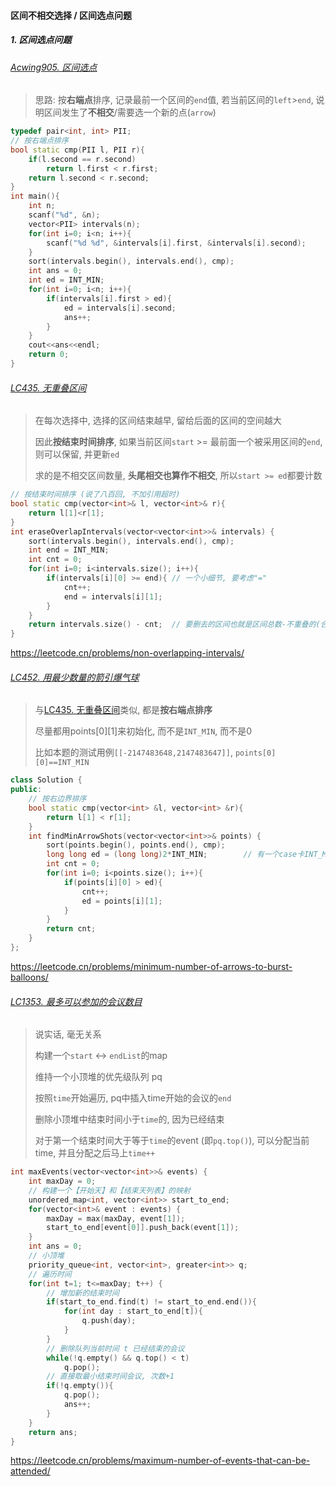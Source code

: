 #### 区间不相交选择 / 区间选点问题

##### 1. 区间选点问题
###### [Acwing905. 区间选点](/acwing/Section%206/1_%E5%8C%BA%E9%97%B4%E9%80%89%E7%82%B9.cpp)
> 思路: 按**右端点**排序, 记录最前一个区间的`end`值, 若当前区间的`left`>`end`, 说明区间发生了**不相交**/需要选一个新的点(`arrow`)

```CPP
typedef pair<int, int> PII;
// 按右端点排序
bool static cmp(PII l, PII r){
    if(l.second == r.second)
        return l.first < r.first;
    return l.second < r.second;
}
int main(){
    int n;
    scanf("%d", &n);
    vector<PII> intervals(n);
    for(int i=0; i<n; i++){
        scanf("%d %d", &intervals[i].first, &intervals[i].second);
    }
    sort(intervals.begin(), intervals.end(), cmp);
    int ans = 0;
    int ed = INT_MIN;
    for(int i=0; i<n; i++){
        if(intervals[i].first > ed){
            ed = intervals[i].second;
            ans++;
        }
    }
    cout<<ans<<endl;
    return 0;
}
```

###### [LC435. 无重叠区间](https://github.com/MyLeetCodeRecord/cpp-leetcode/blob/master/workspace/435.%E6%97%A0%E9%87%8D%E5%8F%A0%E5%8C%BA%E9%97%B4.cpp)

> 在每次选择中, 选择的区间结束越早, 留给后面的区间的空间越大
> 
> 因此**按结束时间排序**, 如果当前区间`start` >= 最前面一个被采用区间的`end`, 则可以保留, 并更新`ed`
> 
> 求的是不相交区间数量, **头尾相交也算作不相交**, 所以`start >= ed`都要计数

```CPP
// 按结束时间排序 (说了八百回, 不加引用超时)
bool static cmp(vector<int>& l, vector<int>& r){
    return l[1]<r[1];
}
int eraseOverlapIntervals(vector<vector<int>>& intervals) {
    sort(intervals.begin(), intervals.end(), cmp);
    int end = INT_MIN;
    int cnt = 0;
    for(int i=0; i<intervals.size(); i++){
        if(intervals[i][0] >= end){ // 一个小细节, 要考虑"="
            cnt++;
            end = intervals[i][1];
        }
    }
    return intervals.size() - cnt;  // 要删去的区间也就是区间总数-不重叠的(合并后的)区间数
}
```
https://leetcode.cn/problems/non-overlapping-intervals/


###### [LC452. 用最少数量的箭引爆气球](/workspace/452.%E7%94%A8%E6%9C%80%E5%B0%91%E6%95%B0%E9%87%8F%E7%9A%84%E7%AE%AD%E5%BC%95%E7%88%86%E6%B0%94%E7%90%83.cpp)

> 与[LC435. 无重叠区间](/markdown/%E4%B8%93%E9%A2%98%20-%20%E5%8C%BA%E9%97%B4%20-%20%E5%8C%BA%E9%97%B4%E4%B8%8D%E7%9B%B8%E4%BA%A4%E9%80%89%E6%8B%A9.md#lc435-%E6%97%A0%E9%87%8D%E5%8F%A0%E5%8C%BA%E9%97%B4)类似, 都是**按右端点排序**
> 
> 尽量都用points[0][1]来初始化, 而不是`INT_MIN`, 而不是0
> 
> 比如本题的测试用例`[[-2147483648,2147483647]]`, `points[0][0]==INT_MIN`

```CPP
class Solution {
public:
    // 按右边界排序
    bool static cmp(vector<int> &l, vector<int> &r){
        return l[1] < r[1];
    }
    int findMinArrowShots(vector<vector<int>>& points) {
        sort(points.begin(), points.end(), cmp);
        long long ed = (long long)2*INT_MIN;        // 有一个case卡INT_MIN
        int cnt = 0;
        for(int i=0; i<points.size(); i++){
            if(points[i][0] > ed){
                cnt++;
                ed = points[i][1];
            }
        }
        return cnt;
    }
};
```
https://leetcode.cn/problems/minimum-number-of-arrows-to-burst-balloons/


###### [LC1353. 最多可以参加的会议数目](https://leetcode.cn/problems/maximum-number-of-events-that-can-be-attended/solution/1353-czhong-gui-zhong-ju-de-you-xian-ji-f4m33/)

> 说实话, 毫无关系
> 
> 构建一个`start` <-> `endList`的map
> 
> 维持一个小顶堆的优先级队列 pq
> 
> 按照`time`开始遍历, pq中插入time开始的会议的`end`
> 
> 删除小顶堆中结束时间小于`time`的, 因为已经结束
> 
> 对于第一个结束时间大于等于`time`的event (即`pq.top()`), 可以分配当前time, 并且分配之后马上`time++`

```CPP
int maxEvents(vector<vector<int>>& events) {
    int maxDay = 0;
    // 构建一个【开始天】和【结束天列表】的映射
    unordered_map<int, vector<int>> start_to_end;
    for(vector<int>& event : events) {
        maxDay = max(maxDay, event[1]);
        start_to_end[event[0]].push_back(event[1]);
    }
    int ans = 0;
    // 小顶堆
    priority_queue<int, vector<int>, greater<int>> q;
    // 遍历时间
    for(int t=1; t<=maxDay; t++) {
        // 增加新的结束时间
        if(start_to_end.find(t) != start_to_end.end()){
            for(int day : start_to_end[t]){
                q.push(day);
            }
        }
        // 删除队列当前时间 t 已经结束的会议
        while(!q.empty() && q.top() < t)
            q.pop();
        // 直接取最小结束时间会议, 次数+1
        if(!q.empty()){
            q.pop();
            ans++;
        }
    }
    return ans;
}
```
https://leetcode.cn/problems/maximum-number-of-events-that-can-be-attended/
